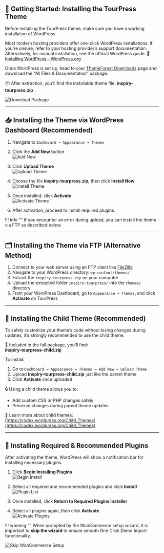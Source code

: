 ## 🧭 Getting Started: Installing the TourPress Theme

Before installing the TourPress theme, make sure you have a working installation of WordPress.

Most modern hosting providers offer one-click WordPress installations. If you're unsure, refer to your hosting provider’s support documentation. Alternatively, for manual installation, see the official WordPress guide:  🔗 [Installing WordPress – WordPress.org](https://codex.wordpress.org/Installing_WordPress)

Once WordPress is set up, head to your [ThemeForest Downloads](https://themeforest.net/downloads) page and download the “All Files & Documentation” package.

📦 After extraction, you’ll find the installable theme file: **inspiry-tourpress.zip**

![Download Package](img/all-files.png)

---

## 📥 Installing the Theme via WordPress Dashboard (Recommended)

1. Navigate to `Dashboard → Appearance → Themes`
2. Click the **Add New** button  
   ![Add New](img/01-install.png)

3. Click **Upload Theme**  
   ![Upload Theme](img/02-install.png)

4. Choose the file **inspiry-tourpress.zip**, then click **Install Now**  
   ![Install Theme](img/03-install.png)

5. Once installed, click **Activate**  
   ![Activate Theme](img/04-install.png)

6. After activation, proceed to install required plugins.

!!! info ""
    If you encounter an error during upload, you can install the theme via FTP as described below.

---

## 🗂️ Installing the Theme via FTP (Alternative Method)

1. Connect to your web server using an FTP client like [FileZilla](https://filezilla-project.org/)
2. Navigate to your WordPress directory: `wp-content/themes/`
3. Extract the `inspiry-tourpress.zip` on your computer
4. Upload the extracted folder `inspiry-tourpress/` into the `themes/` directory
5. From your WordPress Dashboard, go to `Appearance → Themes`, and click **Activate** on TourPress

---

## 🧒 Installing the Child Theme (Recommended)

To safely customize your theme’s code without losing changes during updates, it’s strongly recommended to use the child theme.

📁 Included in the full package, you’ll find:  
**inspiry-tourpress-child.zip**

To install:

1. Go to `Dashboard → Appearance → Themes → Add New → Upload Theme`
2. Upload **inspiry-tourpress-child.zip** just like the parent theme
3. Click **Activate** once uploaded

🔒 Using a child theme allows you to:
- Add custom CSS or PHP changes safely
- Preserve changes during parent theme updates

📖 Learn more about child themes:  
[https://codex.wordpress.org/Child_Themes](https://codex.wordpress.org/Child_Themes)

---

## 🔌 Installing Required & Recommended Plugins

After activating the theme, WordPress will show a notification bar for installing necessary plugins.

1. Click **Begin Installing Plugins**  
   ![Begin Install](img/05-install.png)

2. Select all required and recommended plugins and click **Install**  
   ![Plugin List](img/06-install.png)

3. Once installed, click **Return to Required Plugins Installer**
4. Select all plugins again, then click **Activate**  
   ![Activate Plugins](img/07-install.png)

!!! warning ""
    When prompted by the WooCommerce setup wizard, it is important to **skip the wizard** to ensure smooth One Click Demo Import functionality.

   ![Skip WooCommerce Setup](img/09-install.png)
